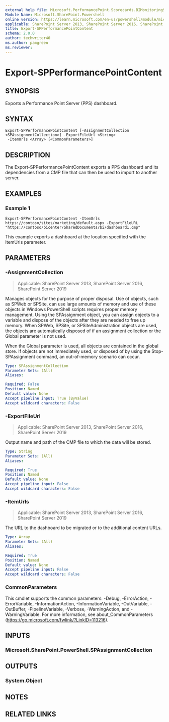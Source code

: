 ```yaml
---
external help file: Microsoft.PerformancePoint.Scorecards.BIMonitoringService.dll-help.xml
Module Name: Microsoft.SharePoint.Powershell
online version: https://learn.microsoft.com/en-us/powershell/module/microsoft.sharepoint.powershell/export-spperformancepointcontent
applicable: SharePoint Server 2013, SharePoint Server 2016, SharePoint Server 2019
title: Export-SPPerformancePointContent
schema: 2.0.0
author: techwriter40
ms.author: pamgreen
ms.reviewer:
---
```


# Export-SPPerformancePointContent

## SYNOPSIS
Exports a Performance Point Server (PPS) dashboard.

## SYNTAX

```
Export-SPPerformancePointContent [-AssignmentCollection <SPAssignmentCollection>] -ExportFileUrl <String>
 -ItemUrls <Array> [<CommonParameters>]
```

## DESCRIPTION
The Export-SPPerformancePointContent exports a PPS dashboard and its dependencies from a CMP file that can then be used to import to another server.

## EXAMPLES

### Example 1
```
Export-SPPerformancePointContent -ItemUrls https://contoso/sites/marketing/default.aspx -ExportFileURL "https://contoso/bicenter/SharedDocuments/bi/dashboard1.cmp"
```

This example exports a dashboard at the location specified with the ItemUrls parameter.

## PARAMETERS

### -AssignmentCollection

> Applicable: SharePoint Server 2013, SharePoint Server 2016, SharePoint Server 2019

Manages objects for the purpose of proper disposal. Use of objects, such as SPWeb or SPSite, can use large amounts of memory and use of these objects in Windows PowerShell scripts requires proper memory management. Using the SPAssignment object, you can assign objects to a variable and dispose of the objects after they are needed to free up memory. When SPWeb, SPSite, or SPSiteAdministration objects are used, the objects are automatically disposed of if an assignment collection or the Global parameter is not used.

When the Global parameter is used, all objects are contained in the global store. If objects are not immediately used, or disposed of by using the Stop-SPAssignment command, an out-of-memory scenario can occur.

```yaml
Type: SPAssignmentCollection
Parameter Sets: (All)
Aliases:

Required: False
Position: Named
Default value: None
Accept pipeline input: True (ByValue)
Accept wildcard characters: False
```

### -ExportFileUrl

> Applicable: SharePoint Server 2013, SharePoint Server 2016, SharePoint Server 2019

Output name and path of the CMP file to which the data will be stored.

```yaml
Type: String
Parameter Sets: (All)
Aliases:

Required: True
Position: Named
Default value: None
Accept pipeline input: False
Accept wildcard characters: False
```

### -ItemUrls

> Applicable: SharePoint Server 2013, SharePoint Server 2016, SharePoint Server 2019

The URL to the dashboard to be migrated or to the additional content URLs.

```yaml
Type: Array
Parameter Sets: (All)
Aliases:

Required: True
Position: Named
Default value: None
Accept pipeline input: False
Accept wildcard characters: False
```

### CommonParameters
This cmdlet supports the common parameters: -Debug, -ErrorAction, -ErrorVariable, -InformationAction, -InformationVariable, -OutVariable, -OutBuffer, -PipelineVariable, -Verbose, -WarningAction, and -WarningVariable. For more information, see about_CommonParameters (https://go.microsoft.com/fwlink/?LinkID=113216).

## INPUTS

### Microsoft.SharePoint.PowerShell.SPAssignmentCollection

## OUTPUTS

### System.Object

## NOTES

## RELATED LINKS
